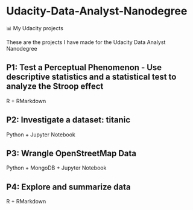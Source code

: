 # Udacity-Data-Analyst-Nanodegree
:bar_chart: My Udacity projects

These are the projects I have made for the Udacity Data Analyst Nanodegree

## P1: Test a Perceptual Phenomenon - Use descriptive statistics and a statistical test to analyze the Stroop effect
R + RMarkdown

## P2: Investigate a dataset: titanic
Python + Jupyter Notebook

## P3: Wrangle OpenStreetMap Data
Python + MongoDB + Jupyter Notebook

## P4: Explore and summarize data
R + RMarkdown
